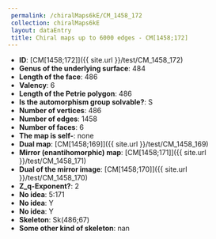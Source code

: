 ```yaml
--- 
 permalink: /chiralMaps6kE/CM_1458_172 
 collection: chiralMaps6kE
 layout: dataEntry
 title: Chiral maps up to 6000 edges - CM[1458;172]
---
```


- **ID**: [CM[1458;172]]({{ site.url }}/test/CM_1458_172)
- **Genus of the underlying surface**: 484
- **Length of the face**: 486
- **Valency**: 6
- **Length of the Petrie polygon**: 486
- **Is the automorphism group solvable?**: S
- **Number of vertices**: 486
- **Number of edges**: 1458
- **Number of faces**: 6
- **The map is self-**: none
- **Dual map**: [CM[1458;169]]({{ site.url }}/test/CM_1458_169)
- **Mirror (enantihomorphic) map**: [CM[1458;171]]({{ site.url }}/test/CM_1458_171)
- **Dual of the mirror image**: [CM[1458;170]]({{ site.url }}/test/CM_1458_170)
- **Z_q-Exponent?**: 2
- **No idea**:  5:171
- **No idea**: Y
- **No idea**: Y
- **Skeleton**: Sk(486;67)
- **Some other kind of skeleton**: nan
